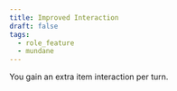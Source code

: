```yaml
---
title: Improved Interaction
draft: false
tags:
  - role_feature
  - mundane
---
```

You gain an extra item interaction per turn.

